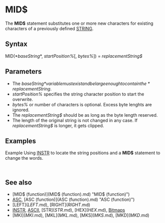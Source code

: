 # MID$

The **MID$** statement substitutes one or more new characters for existing characters of a previously defined [STRING](STRING.md).

  

## Syntax

MID$(*baseString$*, *startPosition%*[, *bytes%*]) = *replacementString$*
  

## Parameters

* The *baseString$* variable must exist and be large enough to contain the *replacementString$*.
* *startPosition%* specifies the string character position to start the overwrite.
* *bytes%* or number of characters is optional. Excess byte lenghts are ignored.
* The *replacementString$* should be as long as the byte length reserved.
* The length of the original string is not changed in any case. If *replacementString$* is longer, it gets clipped.

  

## Examples

Example
Using [INSTR](INSTR.md) to locate the string positions and a **MID$** statement to change the words.

```  text$ = "The cats and dogs were playing, even though dogs don't like cats."  PRINT text$  start% = 1          ' start cannot be 0 when used in the INSTR function!  [DO](DO.md)    position% = [INSTR](INSTR.md)(start%, text$, "dog")    IF position% THEN            ' when position is a value greater than 0      MID$(text$, position%, 3) = "rat"   ' changes "dog" to "rat" when found      start% = position% + 1     ' advance one position to search rest of string    END IF  LOOP UNTIL position% = 0       ' no other matches found  PRINT text$  
```

``` The cats and dogs were playing, even though dogs don't like cats. The cats and rats were playing, even though rats don't like cats.  
```

  

## See also

* [MID$ (function)](MID$ (function).md) "MID$ (function)")
* [ASC](ASC.md), [ASC (function)](ASC (function).md) "ASC (function)")
* [LEFT$](LEFT$.md), [RIGHT$](RIGHT$.md)
* [INSTR](INSTR.md), [ASCII](ASCII.md), [STR$](STR$.md), [HEX$](HEX$.md), [Bitmaps](Bitmaps.md)
* [MKI$](MKI$.md), [MKL$](MKL$.md), [MKS$](MKS$.md), [MKD$](MKD$.md)

  
